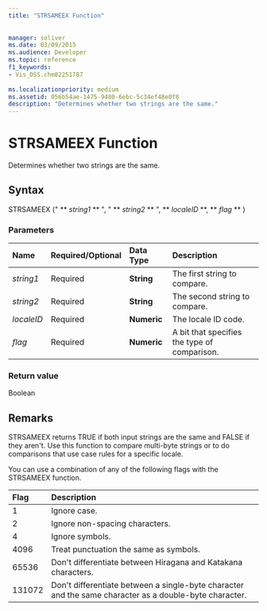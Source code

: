 ```yaml
---
title: "STRSAMEEX Function"
 
 
manager: soliver
ms.date: 03/09/2015
ms.audience: Developer
ms.topic: reference
f1_keywords:
- Vis_DSS.chm82251787
 
ms.localizationpriority: medium
ms.assetid: 056b54ae-1475-9480-6ebc-5c34ef48e0f8
description: "Determines whether two strings are the same."
---
```


# STRSAMEEX Function

Determines whether two strings are the same.
  
## Syntax

STRSAMEEX (" ** *string1* ** ", " ** *string2* ** ", ** *localeID* **, ** *flag* ** ) 
  
### Parameters

|**Name**|**Required/Optional**|**Data Type**|**Description**|
|:-----|:-----|:-----|:-----|
| _string1_ <br/> |Required  <br/> |**String** <br/> |The first string to compare. |
| _string2_ <br/> |Required  <br/> |**String** <br/> | The second string to compare. |
| _localeID_ <br/> |Required  <br/> |**Numeric** <br/> |The locale ID code. |
| _flag_ <br/> |Required  <br/> |**Numeric** <br/> | A bit that specifies the type of comparison. |
   
### Return value

Boolean
  
## Remarks

STRSAMEEX returns TRUE if both input strings are the same and FALSE if they aren't. Use this function to compare multi-byte strings or to do comparisons that use case rules for a specific locale.
  
You can use a combination of any of the following flags with the STRSAMEEX function.
  
|**Flag**|**Description**|
|:-----|:-----|
|1  <br/> |Ignore case. |
|2  <br/> |Ignore non-spacing characters. |
|4  <br/> |Ignore symbols. |
|4096  <br/> |Treat punctuation the same as symbols. |
|65536  <br/> |Don't differentiate between Hiragana and Katakana characters. |
|131072  <br/> |Don't differentiate between a single-byte character and the same character as a double-byte character. |
   

